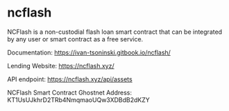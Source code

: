 # ncflash

NCFlash is a non-custodial flash loan smart contract that can be integrated by any user or smart contract as a free service.

Documentation: https://ivan-tsoninski.gitbook.io/ncflash/

Lending Website: https://ncflash.xyz/

API endpoint: https://ncflash.xyz/api/assets

NCFlash Smart Contract Ghostnet Address: KT1UsUJkhrD2TRb4NmqmaoUQw3XDBdB2dKZY
